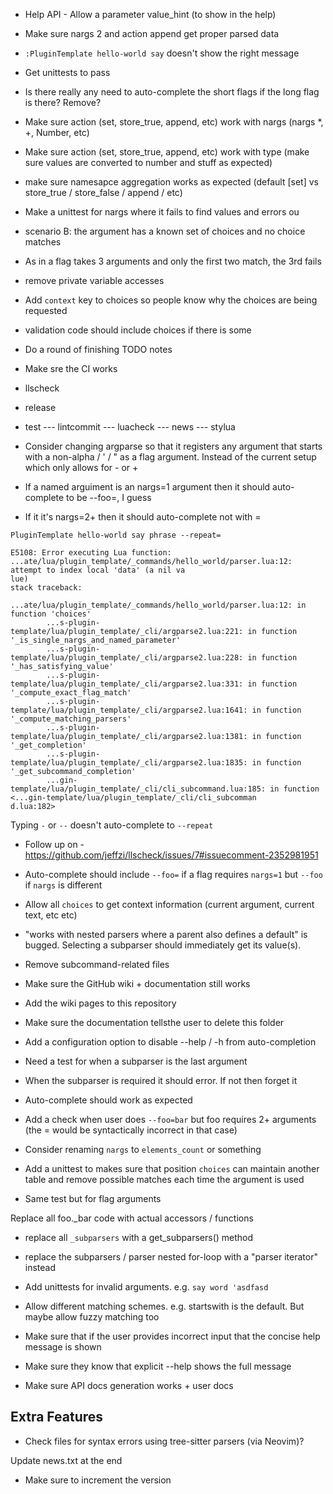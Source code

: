 - Help API - Allow a parameter value_hint (to show in the help)

- Make sure nargs 2 and action append get proper parsed data

- `:PluginTemplate hello-world say` doesn't show the right message
- Get unittests to pass

- Is there really any need to auto-complete the short flags if the long flag is there? Remove?

- Make sure action (set, store_true, append, etc) work with nargs (nargs *, +, Number, etc)
- Make sure action (set, store_true, append, etc) work with type (make sure values are converted to number and stuff as expected)
- make sure namesapce aggregation works as expected (default [set] vs store_true / store_false / append / etc)

- Make a unittest for nargs where it fails to find values and errors ou
 - scenario B: the argument has a known set of choices and no choice matches
  - As in a flag takes 3 arguments and only the first two match, the 3rd fails

- remove private variable accesses

- Add `context` key to choices so people know why the choices are being requested

- validation code should include choices if there is some
- Do a round of finishing TODO notes

- Make sre the CI works
 - llscheck
 - release
 - test
 --- lintcommit
 --- luacheck
 --- news
 --- stylua

- Consider changing argparse so that it registers any argument that starts with
a non-alpha / ' / " as a flag argument. Instead of the current setup which only
allows for - or +

- If a named arguiment is an nargs=1 argument then it should auto-complete to be --foo=, I guess
 - If it it's nargs=2+ then it should auto-complete not with =

`PluginTemplate hello-world say phrase --repeat=`
```
E5108: Error executing Lua function: ...ate/lua/plugin_template/_commands/hello_world/parser.lua:12: attempt to index local 'data' (a nil va
lue)
stack traceback:
        ...ate/lua/plugin_template/_commands/hello_world/parser.lua:12: in function 'choices'
        ...s-plugin-template/lua/plugin_template/_cli/argparse2.lua:221: in function '_is_single_nargs_and_named_parameter'
        ...s-plugin-template/lua/plugin_template/_cli/argparse2.lua:228: in function '_has_satisfying_value'
        ...s-plugin-template/lua/plugin_template/_cli/argparse2.lua:331: in function '_compute_exact_flag_match'
        ...s-plugin-template/lua/plugin_template/_cli/argparse2.lua:1641: in function '_compute_matching_parsers'
        ...s-plugin-template/lua/plugin_template/_cli/argparse2.lua:1381: in function '_get_completion'
        ...s-plugin-template/lua/plugin_template/_cli/argparse2.lua:1835: in function '_get_subcommand_completion'
        ...gin-template/lua/plugin_template/_cli/cli_subcommand.lua:185: in function <...gin-template/lua/plugin_template/_cli/cli_subcomman
d.lua:182>
```

Typing `-` or `--` doesn't auto-complete to `--repeat`

- Follow up on - https://github.com/jeffzi/llscheck/issues/7#issuecomment-2352981951

- Auto-complete should include `--foo=` if a flag requires `nargs=1` but `--foo` if `nargs` is different

- Allow all `choices` to get context information (current argument, current text, etc etc)

- "works with nested parsers where a parent also defines a default" is bugged. Selecting a subparser should immediately get its value(s).

- Remove subcommand-related files
 - Make sure the GitHub wiki + documentation still works

- Add the wiki pages to this repository
 - Make sure the documentation tellsthe user to delete this folder

- Add a configuration option to disable --help / -h from auto-completion

- Need a test for when a subparser is the last argument
 - When the subparser is required it should error. If not then forget it
 - Auto-complete should work as expected
- Add a check when user does `--foo=bar` but foo requires 2+ arguments (the
= would be syntactically incorrect in that case)
- Consider renaming `nargs` to `elements_count` or something

- Add a unittest to makes sure that position `choices` can maintain another table and remove possible matches each time the argument is used
 - Same test but for flag arguments

Replace all foo._bar code with actual accessors / functions

- replace all `_subparsers` with a get_subparsers() method
- replace the subparsers / parser nested for-loop with a "parser iterator" instead
- Add unittests for invalid arguments. e.g. `say word 'asdfasd`



- Allow different matching schemes. e.g. startswith is the default. But maybe
allow fuzzy matching too

- Make sure that if the user provides incorrect input that the concise help message is shown
 - Make sure they know that explicit --help shows the full message


- Make sure API docs generation works + user docs

## Extra Features
- Check files for syntax errors using tree-sitter parsers (via Neovim)?


Update news.txt at the end
 - Make sure to increment the version
